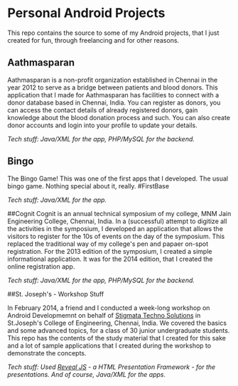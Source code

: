 # Personal Android Projects
This repo contains the source to some of my Android projects, that I just created for fun, through freelancing and for other reasons. 

## Aathmasparan
Aathmasparan is a non-profit organization established in Chennai in the year 2012 to serve as a bridge between patients and blood donors. This application that I made for Aathmasparan has facilities to connect with a donor database based in Chennai, India. You can register as donors, you can access the contact details of already registered donors, gain knowledge about the blood donation process and such. You can also create donor accounts and login into your profile to update your details. 

*Tech stuff: Java/XML for the app, PHP/MySQL for the backend.*

## Bingo
The Bingo Game! This was one of the first apps that I developed. The usual bingo game. Nothing special about it, really. #FirstBase

*Tech stuff: Java/XML for the app.*

##Cognit
Cognit is an annual technical symposium of my college, MNM Jain Engineering College, Chennai, India. In a (successful) attempt to digitize all the activities in the symposium, I developed an application that allows the visitors to register for the 10s of events on the day of the symposium. This replaced the traditional way of my college's pen and papaer on-spot registration. For the 2013 edition of the symposium, I created a simple informational application. It was for the 2014 edition, that I created the online registration app.

*Tech stuff: Java/XML for the app, PHP/MySQL for the backend.*

##St. Joseph's - Workshop Stuff

In February 2014, a friend and I conducted a week-long workshop on Android Developmemnt on behalf of [Stigmata Techno Solutions](http://www.stigmata.co.in) in St.Joseph's College of Engineering, Chennai, India. We covered the basics and some advanced topics, for a class of 30 junior undergraduate students. This repo has the contents of the study material that I created for this sake and a lot of sample applications that I created during the workshop to demonstrate the concepts. 

*Tech stuff: Used [Reveal JS](http://lab.hakim.se/reveal-js/#/) - a HTML Presentation Framework - for the presentations. And of course, Java/XML for the apps.*

